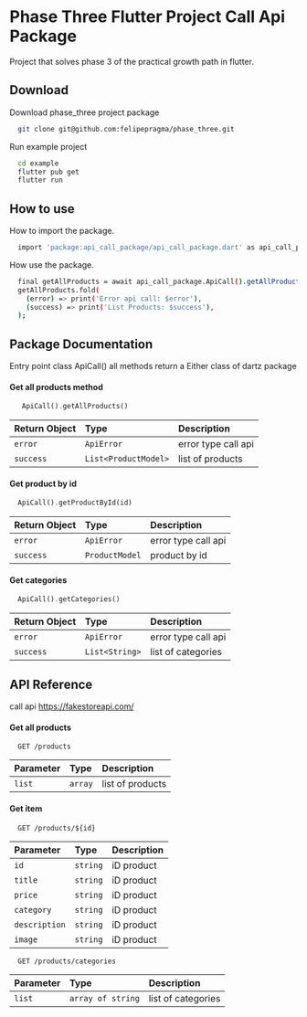 
# Phase Three Flutter Project Call Api Package

Project that solves phase 3 of the practical growth path in flutter.

## Download

Download phase_three project package

```bash
  git clone git@github.com:felipepragma/phase_three.git
```

Run example project

```bash
  cd example
  flutter pub get
  flutter run
```
    
## How to use

How to import the package.

```bash
  import 'package:api_call_package/api_call_package.dart' as api_call_package;
```

How use the package.

```bash
  final getAllProducts = await api_call_package.ApiCall().getAllProducts();
  getAllProducts.fold(
    (error) => print('Error api call: $error'),
    (success) => print('List Products: $success'),
  );
```


## Package Documentation

Entry point class ApiCall() all methods return a Either class of dartz package

#### Get all products method

```dart
   ApiCall().getAllProducts()
```

| Return Object | Type     | Description                       |
| :-------- | :------- | :-------------------------------- |
| `error`      | `ApiError` | error type call api |
| `success`      | `List<ProductModel>` | list of products |

#### Get product by id

```dart
  ApiCall().getProductById(id)
```
| Return Object | Type     | Description                       |
| :-------- | :------- | :-------------------------------- |
| `error`      | `ApiError` | error type call api |
| `success`      | `ProductModel` | product by id |

#### Get categories

```dart
  ApiCall().getCategories()
```
| Return Object | Type     | Description                       |
| :-------- | :------- | :-------------------------------- |
| `error`      | `ApiError` | error type call api |
| `success`      | `List<String>` | list of categories |


## API Reference

call api https://fakestoreapi.com/

#### Get all products

```http
  GET /products
```

| Parameter | Type     | Description                       |
| :-------- | :------- | :-------------------------------- |
| `list`      | `array` | list of products |

#### Get item

```http
  GET /products/${id}
```
| Parameter | Type     | Description                |
| :-------- | :------- | :------------------------- |
| `id` | `string` | iD product |
| `title` | `string` | iD product |
| `price` | `string` | iD product |
| `category` | `string` | iD product |
| `description` | `string` | iD product |
| `image` | `string` | iD product |


```http
  GET /products/categories
```
| Parameter | Type     | Description                       |
| :-------- | :------- | :-------------------------------- |
| `list`      | `array of string` | list of categories |

